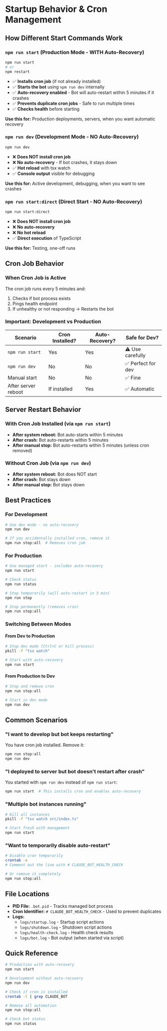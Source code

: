 # Startup Behavior & Cron Management

## How Different Start Commands Work

### `npm run start` (Production Mode - WITH Auto-Recovery)
```bash
npm run start
# or
npm restart
```
- ✅ **Installs cron job** (if not already installed)
- ✅ **Starts the bot** using `npm run dev` internally
- ✅ **Auto-recovery enabled** - Bot will auto-restart within 5 minutes if it crashes
- ✅ **Prevents duplicate cron jobs** - Safe to run multiple times
- ✅ **Checks health** before starting

**Use this for:** Production deployments, servers, when you want automatic recovery

### `npm run dev` (Development Mode - NO Auto-Recovery)
```bash
npm run dev
```
- ❌ **Does NOT install cron job**
- ❌ **No auto-recovery** - If bot crashes, it stays down
- ✅ **Hot reload** with tsx watch
- ✅ **Console output** visible for debugging

**Use this for:** Active development, debugging, when you want to see crashes

### `npm run start:direct` (Direct Start - NO Auto-Recovery)
```bash
npm run start:direct
```
- ❌ **Does NOT install cron job**
- ❌ **No auto-recovery**
- ❌ **No hot reload**
- ✅ **Direct execution** of TypeScript

**Use this for:** Testing, one-off runs

## Cron Job Behavior

### When Cron Job is Active
The cron job runs every 5 minutes and:
1. Checks if bot process exists
2. Pings health endpoint
3. If unhealthy or not responding → Restarts the bot

### Important: Development vs Production

| Scenario | Cron Installed? | Auto-Recovery? | Safe for Dev? |
|----------|----------------|----------------|---------------|
| `npm run start` | Yes | Yes | ⚠️ Use carefully |
| `npm run dev` | No | No | ✅ Perfect for dev |
| Manual start | No | No | ✅ Fine |
| After server reboot | If installed | Yes | ✅ Automatic |

## Server Restart Behavior

### With Cron Job Installed (via `npm run start`)
- **After system reboot:** Bot auto-starts within 5 minutes
- **After crash:** Bot auto-restarts within 5 minutes
- **After manual stop:** Bot auto-restarts within 5 minutes (unless cron removed)

### Without Cron Job (via `npm run dev`)
- **After system reboot:** Bot does NOT start
- **After crash:** Bot stays down
- **After manual stop:** Bot stays down

## Best Practices

### For Development
```bash
# Use dev mode - no auto-recovery
npm run dev

# If you accidentally installed cron, remove it
npm run stop:all  # Removes cron job
```

### For Production
```bash
# Use managed start - includes auto-recovery
npm run start

# Check status
npm run status

# Stop temporarily (will auto-restart in 5 min)
npm run stop

# Stop permanently (removes cron)
npm run stop:all
```

### Switching Between Modes

#### From Dev to Production
```bash
# Stop dev mode (Ctrl+C or kill process)
pkill -f "tsx watch"

# Start with auto-recovery
npm run start
```

#### From Production to Dev
```bash
# Stop and remove cron
npm run stop:all

# Start in dev mode
npm run dev
```

## Common Scenarios

### "I want to develop but bot keeps restarting"
You have cron job installed. Remove it:
```bash
npm run stop:all
npm run dev
```

### "I deployed to server but bot doesn't restart after crash"
You started with `npm run dev` instead of `npm run start`:
```bash
npm run start  # This installs cron and enables auto-recovery
```

### "Multiple bot instances running"
```bash
# Kill all instances
pkill -f "tsx watch src/index.ts"

# Start fresh with management
npm run start
```

### "Want to temporarily disable auto-restart"
```bash
# Disable cron temporarily
crontab -e
# Comment out the line with # CLAUDE_BOT_HEALTH_CHECK

# Or remove it completely
npm run stop:all
```

## File Locations

- **PID File:** `.bot.pid` - Tracks managed bot process
- **Cron Identifier:** `# CLAUDE_BOT_HEALTH_CHECK` - Used to prevent duplicates
- **Logs:**
  - `logs/startup.log` - Startup script actions
  - `logs/shutdown.log` - Shutdown script actions  
  - `logs/health-check.log` - Health check results
  - `logs/bot.log` - Bot output (when started via script)

## Quick Reference

```bash
# Production with auto-recovery
npm run start

# Development without auto-recovery  
npm run dev

# Check if cron is installed
crontab -l | grep CLAUDE_BOT

# Remove all automation
npm run stop:all

# Check bot status
npm run status
```